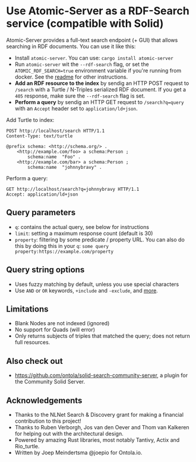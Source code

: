 # Use Atomic-Server as a RDF-Search service (compatible with Solid)

Atomic-Server provides a full-text search endpoint (+ GUI) that allows searching in RDF documents.
You can use it like this:

- Install `atomic-server`. You can use: `cargo install atomic-server`
- Run `atomic-server` wit the `--rdf-search` flag, or set the `ATOMIC_RDF_SEARCH=true` environment variable if you're running from docker. See the [readme](./README.md) for other instructions.
- **Add an RDF resource to the index** by sendig an HTTP POST request to `/search` with a Turtle / N-Triples serialized RDF document. If you get a `405` response, make sure the `--rdf-search` flag is set.
- **Perform a query** by sendig an HTTP GET request to `/search?q=query` with an `Accept` header set to `application/ld+json`.

Add Turtle to index:
```HTTP
POST http://localhost/search HTTP/1.1
Content-Type: text/turtle

@prefix schema: <http://schema.org/> .
    <http://example.com/foo> a schema:Person ;
        schema:name  "Foo" .
    <http://example.com/bar> a schema:Person ;
        schema:name  "johnnybravy" .
```

Perform a query:

```HTTP
GET http://localhost/search?q=johnnybravy HTTP/1.1
Accept: application/ld+json
```

## Query parameters

- `q`: contains the actual query, see below for instructions
- `limit`: setting a maximum response count (default is 30)
- `property`: filtering by some predicate / property URL. You can also do this by doing this in your `q`: `some query property:https://example.com/property`

## Query string options

- Uses fuzzy matching by default, unless you use special characters
- Use `AND` or `OR` keywords, `+include` and `-exclude`, and [more](https://docs.rs/tantivy/0.16.1/tantivy/query/struct.QueryParser.html).

## Limitations

- Blank Nodes are not indexed (ignored)
- No support for Quads (will error)
- Only returns subjects of triples that matched the query; does not return full resources.

## Also check out

- https://github.com/ontola/solid-search-community-server, a plugin for the Community Solid Server.

## Acknowledgements

- Thanks to the NLNet Search & Discovery grant for making a financial contribution to this project!
- Thanks to Ruben Verborgh, Jos van den Oever and Thom van Kalkeren for helping out with the architectural design.
- Powered by amazing Rust libraries, most notably Tantivy, Actix and Rio_turtle.
- Written by Joep Meindertsma @joepio for Ontola.io.
